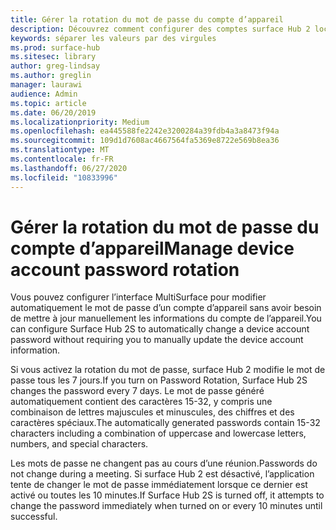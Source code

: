 ```yaml
---
title: Gérer la rotation du mot de passe du compte d’appareil
description: Découvrez comment configurer des comptes surface Hub 2 locaux avec PowerShell
keywords: séparer les valeurs par des virgules
ms.prod: surface-hub
ms.sitesec: library
author: greg-lindsay
ms.author: greglin
manager: laurawi
audience: Admin
ms.topic: article
ms.date: 06/20/2019
ms.localizationpriority: Medium
ms.openlocfilehash: ea445588fe2242e3200284a39fdb4a3a8473f94a
ms.sourcegitcommit: 109d1d7608ac4667564fa5369e8722e569b8ea36
ms.translationtype: MT
ms.contentlocale: fr-FR
ms.lasthandoff: 06/27/2020
ms.locfileid: "10833996"
---
```

# <span data-ttu-id="58ded-104">Gérer la rotation du mot de passe du compte d’appareil</span><span class="sxs-lookup"><span data-stu-id="58ded-104">Manage device account password rotation</span></span>

<span data-ttu-id="58ded-105">Vous pouvez configurer l’interface MultiSurface pour modifier automatiquement le mot de passe d’un compte d’appareil sans avoir besoin de mettre à jour manuellement les informations du compte de l’appareil.</span><span class="sxs-lookup"><span data-stu-id="58ded-105">You can configure Surface Hub 2S to automatically change a device account password without requiring you to manually update the device account information.</span></span>

<span data-ttu-id="58ded-106">Si vous activez la rotation du mot de passe, surface Hub 2 modifie le mot de passe tous les 7 jours.</span><span class="sxs-lookup"><span data-stu-id="58ded-106">If you turn on Password Rotation, Surface Hub 2S changes the password every 7 days.</span></span> <span data-ttu-id="58ded-107">Le mot de passe généré automatiquement contient des caractères 15-32, y compris une combinaison de lettres majuscules et minuscules, des chiffres et des caractères spéciaux.</span><span class="sxs-lookup"><span data-stu-id="58ded-107">The automatically generated passwords contain 15-32 characters including  a combination of uppercase and lowercase letters, numbers, and special characters.</span></span>

<span data-ttu-id="58ded-108">Les mots de passe ne changent pas au cours d’une réunion.</span><span class="sxs-lookup"><span data-stu-id="58ded-108">Passwords do not change during a meeting.</span></span> <span data-ttu-id="58ded-109">Si surface Hub 2 est désactivé, l’application tente de changer le mot de passe immédiatement lorsque ce dernier est activé ou toutes les 10 minutes.</span><span class="sxs-lookup"><span data-stu-id="58ded-109">If Surface Hub 2S is turned off, it attempts to change the password immediately when turned on or every 10 minutes until successful.</span></span>
